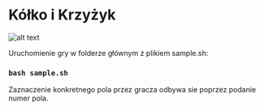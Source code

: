 # Kółko i Krzyżyk

![alt text](/damianbarszcz/kolko-i-krzyzyk/blob/main/Obraz-aplikacji.png?raw=true)

Uruchomienie gry w folderze głównym z plikiem sample.sh:

### `bash sample.sh`

Zaznaczenie konkretnego pola przez gracza odbywa sie poprzez podanie numer pola.

